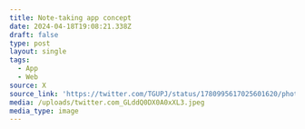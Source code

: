 ```yaml
---
title: Note-taking app concept
date: 2024-04-18T19:08:21.338Z
draft: false
type: post
layout: single
tags:
  - App
  - Web
source: X
source_link: 'https://twitter.com/TGUPJ/status/1780995617025601620/photo/1'
media: /uploads/twitter.com_GLddQ0DX0A0xXL3.jpeg
media_type: image
---
```


